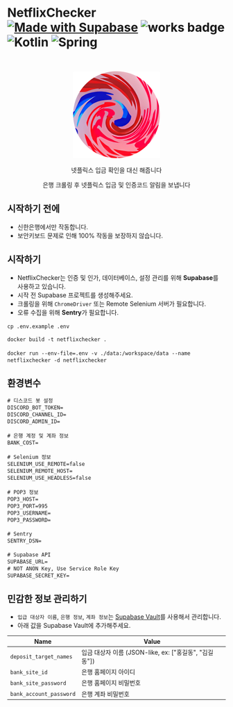 # NetflixChecker [![Made with Supabase](https://supabase.com/badge-made-with-supabase.svg)](https://supabase.com) ![works badge](https://cdn.jsdelivr.net/gh/nikku/works-on-my-machine@v0.2.0/badge.svg) ![Kotlin](https://img.shields.io/badge/kotlin-%237F52FF.svg?logo=kotlin&logoColor=white) ![Spring](https://img.shields.io/badge/spring-%236DB33F.svg?logo=spring&logoColor=white)

<br/>
<p align="center">
<img src="./docs/logo.png" width="200" />
</p>
<div align="center">
넷플릭스 입금 확인을 대신 해줍니다
  
은행 크롤링 후 넷플릭스 입금 및 인증코드 알림을 보냅니다
</div>

## 시작하기 전에

- 신한은행에서만 작동합니다.
- 보안키보드 문제로 인해 100% 작동을 보장하지 않습니다.

## 시작하기

- NetflixChecker는 인증 및 인가, 데이터베이스, 설정 관리를 위해 **Supabase**를 사용하고 있습니다.
- 시작 전 Supabase 프로젝트를 생성해주세요.
- 크롤링을 위해 `ChromeDriver` 또는 Remote Selenium 서버가 필요합니다.
- 오류 수집을 위해 **Sentry**가 필요합니다.

```shell
cp .env.example .env
```

```shell
docker build -t netflixchecker .

docker run --env-file=.env -v ./data:/workspace/data --name netflixchecker -d netflixchecker 
```

## 환경변수

```dotenv
# 디스코드 봇 설정
DISCORD_BOT_TOKEN=
DISCORD_CHANNEL_ID=
DISCORD_ADMIN_ID=

# 은행 계정 및 계좌 정보
BANK_COST=

# Selenium 정보
SELENIUM_USE_REMOTE=false
SELENIUM_REMOTE_HOST=
SELENIUM_USE_HEADLESS=false

# POP3 정보
POP3_HOST=
POP3_PORT=995
POP3_USERNAME=
POP3_PASSWORD=

# Sentry
SENTRY_DSN=

# Supabase API
SUPABASE_URL=
# NOT ANON Key, Use Service Role Key
SUPABASE_SECRET_KEY=
```

## 민감한 정보 관리하기

- `입급 대상자 이름`, `은행 정보`, `계좌 정보`는 [Supabase Vault](https://supabase.com/docs/guides/database/vault)를 사용해서 관리합니다.
- 아래 값을 Supabase Vault에 추가해주세요.

| Name                     | Value                                      |
|-------------------------|--------------------------------------------|
| `deposit_target_names`  | 입금 대상자 이름 (JSON-like, ex: ["홍길동", "김길동"])  |
| `bank_site_id`          | 은행 홈페이지 아이디                                |
| `bank_site_password`    | 은행 홈페이지 비밀번호                               |
| `bank_account_password` | 은행 계좌 비밀번호                                 |
